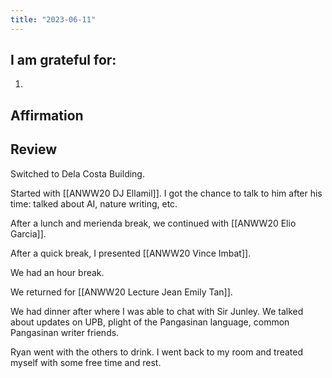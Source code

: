```yaml
---
title: "2023-06-11"
---
```

## I am grateful for:
1. 

## Affirmation

## Review

Switched to Dela Costa Building.

Started with [[ANWW20 DJ Ellamil]]. I got the chance to talk to him after his time: talked about AI, nature writing, etc.

After a lunch and merienda break, we continued with [[ANWW20 Elio Garcia]].

After a quick break, I presented [[ANWW20 Vince Imbat]].

We had an hour break.

We returned for [[ANWW20 Lecture Jean Emily Tan]].

We had dinner after where I was able to chat with Sir Junley. We talked about updates on UPB, plight of the Pangasinan language, common Pangasinan writer friends.

Ryan went with the others to drink. I went back to my room and treated myself with some free time and rest.